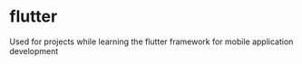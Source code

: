 # flutter
Used for projects while learning the flutter framework for mobile application development
